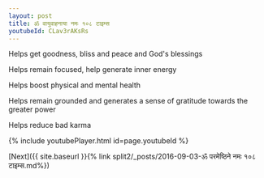 ```yaml
---
layout: post
title: ॐ वायुवाहनाया नमः १०८ टाइम्स
youtubeId: CLav3rAKsRs
---
```

 
 
Helps get goodness, bliss and peace and God's blessings
 
Helps remain focused, help generate inner energy 
 
Helps boost physical and mental health 
 
Helps remain grounded and generates a sense of gratitude towards the greater power 
 
Helps reduce bad karma
 
 
 
 


{% include youtubePlayer.html id=page.youtubeId %}
 
[Next]({{ site.baseurl }}{% link  split2/_posts/2016-09-03-ॐ परमेष्ठिने नमः १०८ टाइम्स.md%})
 
